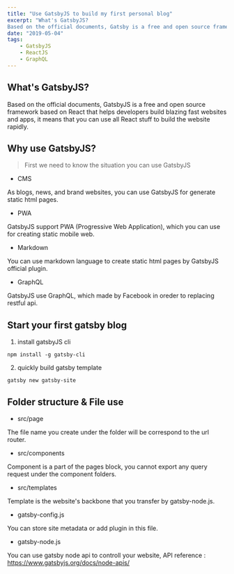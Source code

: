 ```yaml
---
title: "Use GatsbyJS to build my first personal blog"
excerpt: "What's GatsbyJS? 
Based on the official documents, Gatsby is a free and open source framework based on React that helps developers build blazing fast websites and apps, it means that you can use all React stuff to build the website rapidly......"
date: "2019-05-04"
tags: 
    - GatsbyJS
    - ReactJS
    - GraphQL
---
```


## What's GatsbyJS?

Based on the official documents, GatsbyJS is a free and open source framework based on React that helps developers build blazing fast websites and apps, it means that you can use all React stuff to build the website rapidly.

## Why use GatsbyJS?

> First we need to know the situation you can use GatsbyJS

- CMS

As blogs, news, and brand websites, you can use GatsbyJS for generate static html pages.

- PWA

GatsbyJS support PWA (Progressive Web Application), which you can use for creating static mobile web.

- Markdown

You can use markdown language to create static html pages by GatsbyJS official plugin.

- GraphQL

GatsbyJS use GraphQL, which made by Facebook in oreder to replacing restful api.

## Start your first gatsby blog

1. install gatsbyJS cli

```
npm install -g gatsby-cli
```

2. quickly build gatsby template

```
gatsby new gatsby-site
```

## Folder structure & File use

- src/page

The file name you create under the folder will be correspond to the url router.

- src/components

Component is a part of the pages block, you cannot export any query request under the component folders.

- src/templates

Template is the website's backbone that you transfer by gatsby-node.js.

- gatsby-config.js

You can store site metadata or add plugin in this file.

- gatsby-node.js

You can use gatsby node api to controll your website, API reference : https://www.gatsbyjs.org/docs/node-apis/
